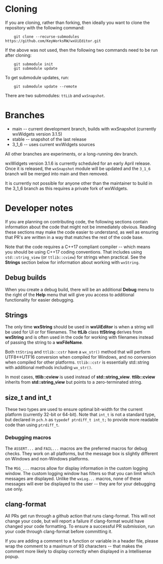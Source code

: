 # Cloning

If you are cloning, rather than forking, then ideally you want to clone the repository with the following command:

```
    git clone --recurse-submodules https://github.com/KeyWorksRW/wxUiEditor.git
```

If the above was not used, then the following two commands need to be run after cloning:

```
	git submodule init
	git submodule update
```

To get submodule updates, run:

```
	git submodule update --remote
```

There are two submodules: `ttLib` and `wxSnapshot`.

# Branches

- main -- current development branch, builds with wxSnapshot (currently wxWidgets version 3.1.5)
- stable -- snapshot of the last release
- 3_1_6 -- uses current wxWidgets sources

All other branches are experiments, or a long-running dev branch.

wxWidgets version 3.1.6 is currently scheduled for an early April release. Once it is released, the `wxSnapshot` module will be updated and the `3_1_6` branch will be merged into main and then removed.

It is currently not possible for anyone other than the maintainer to build in the 3_1_6 branch as this requires a private fork of wxWidgets.

# Developer notes

If you are planning on contributing code, the following sections contain information about the code that might not be immediately obvious. Reading these sections may make the code easier to understand, as well as ensuring that PR's are written in a way that matches the rest of the code base.

Note that the code requires a C++17 compliant compiler -- which means you should be using C++17 coding conventions. That includes using `std::string_view` (or `ttlib::cview`) for strings when practical. See the **Strings** section below for information about working with `wxString`.

## Debug builds

When you create a debug build, there will be an additional **Debug** menu to the right of the **Help** menu that will give you access to additional functionality for easier debugging.

## Strings

The only time **wxString** should be used in **wxUiEditor** is when a string will be used for UI or for filenames. The **ttLib** class **ttString** derives from **wxString** and is often used in the code for working with filenames instead of passing the string to a **wxFileName**.

Both `ttString` and `ttlib::cstr` have a `wx_str()` method that will perform UTF8<->UTF16 conversion when compiled for Windows, and no conversion when compiled for other platforms. `ttlib::cstr` is essentially std::string with additional methods including `wx_str()`.

In most cases, **ttlib::cview** is used instead of **std::string_view**. **ttlib::cview** inherits from **std::string_view** but points to a zero-terminated string.

## size_t and int_t

These two types are used to ensure optimal bit-width for the current platform (currently 32-bit or 64-bit). Note that `int_t` is not a standard type, but declared in `pch.h` as `typedef ptrdiff_t int_t;` to provide more readable code than using `ptrdiff_t`.

### Debugging macros

The `ASSERT...` and `FAIL...` macros are the preferred macros for debug checks. They work on all platforms, but the message box is slightly different on Windows and non-Windows platforms.

The `MSG_...` macros allow for display information in the custom logging window. The custom logging window has filters so that you can limit which messages are displayed. Unlike the `wxLog...` macros, none of these messages will ever be displayed to the user -- they are for your debugging use only.

## clang-format

All PRs get run through a github action that runs clang-format. This will not change your code, but will report a failure if clang-format would have changed your code formatting. To ensure a successful PR submission, run your code through clang-format before committing it.

If you are adding a comment to a function or variable in a header file, please wrap the comment to a maximum of 93 characters -- that makes the comment more likely to display correctly when displayed in a Intellisense popup.
